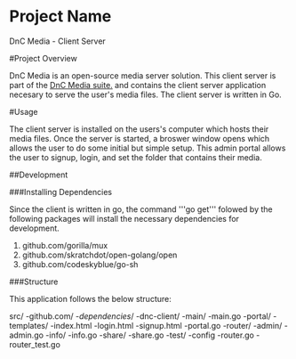 # Project Name
DnC Media - Client Server

#Project Overview

DnC Media is an open-source media server solution. This client server is part of the [DnC Media suite.](https://github.com/DiamondNotCrush/dnc-web) and contains the client server application necesary to serve the user's media files. The client server is written in Go.

#Usage

The client server is installed on the users's computer which hosts their media files. Once the server is started, a broswer window opens which allows the user to do some initial but simple setup. This admin portal allows the user to signup, login, and set the folder that contains their media.

##Development

###Installing Dependencies

Since the client is written in go, the command '''go get''' folowed by the following packages will install the necessary dependencies for development.
  1. github.com/gorilla/mux
  1. github.com/skratchdot/open-golang/open
  1. github.com/codeskyblue/go-sh

###Structure

This application follows the below structure:

src/
  -github.com/
    -*dependencies*/
    -dnc-client/
      -main/
        -main.go
      -portal/
        -templates/
          -index.html
          -login.html
          -signup.html
        -portal.go
      -router/
        -admin/
          -admin.go
        -info/
          -info.go
        -share/
          -share.go
        -test/
        -config
        -router.go
        -router_test.go
